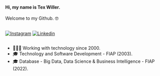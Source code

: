 #### Hi, my name is Tex Willer. 
Welcome to my Github. 🤓

##

<div>
  <a href="https://www.instagram.com/tex.willer" target="_blank"><img src="https://img.shields.io/badge/-Instagram-red?style=flat&logo=instagram&logoColor=white" alt="Instagram" /></a>
  <a href="https://www.linkedin.com/in/gitwiller/" target="_blank"><img src="https://img.shields.io/badge/LinkedIn-blue?style=flat&logo=linkedin&labelColor=blue" alt="Linkedin" /></a>
  </a>
</div>

##

<ul>
  <li>👨🏻‍💻 Working with technology since 2000.</li>
  <li>🎓 Technology and Software Development - FIAP (2003).</li>
  <li>🎓 Database - Big Data, Data Science & Business Intelligence - FIAP (2022).</li>
  
</ul>

 ##
 
 
